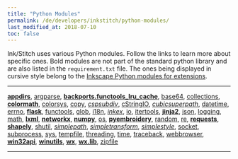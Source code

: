 ```yaml
---
title: "Python Modules"
permalink: /de/developers/inkstitch/python-modules/
last_modified_at: 2018-07-10
toc: false
---
```

Ink/Stitch uses various Python modules. Follow the links to learn more about specific ones. Bold modules are not part of the standard python library and are also listed in the `requirement.txt` file. The ones being displayed in cursive style belong to the [Inkscape Python modules for extensions](http://wiki.inkscape.org/wiki/index.php/Python_modules_for_extensions).

---

[**appdirs**](https://pypi.org/project/appdirs/),
[argparse](https://docs.python.org/2.7/library/argparse.html),
[**backports.functools_lru_cache**](https://pypi.org/project/backports/),
[base64](https://docs.python.org/2.7/library/base64.html#module-base64),
[collections](https://docs.python.org/2.7/library/collections.html),
[**colormath**](https://python-colormath.readthedocs.io/en/latest/),
[colorsys](https://docs.python.org/2/library/colorsys.html),
[copy](https://docs.python.org/2/library/copy.html),
[*cspsubdiv*](http://wiki.inkscape.org/wiki/index.php/Python_modules_for_extensions#cspsubdiv.py),
[cStringIO](https://docs.python.org/2/library/stringio.html),
[*cubicsuperpath*](http://wiki.inkscape.org/wiki/index.php/Python_modules_for_extensions#cubicsuperpath.py),
[datetime](https://docs.python.org/2.7/library/datetime.html#module-datetime),
[errno](https://docs.python.org/2/library/errno.html),
[**flask**](http://flask.pocoo.org/),
[functools](https://docs.python.org/2/library/functools.html#module-functools),
[glob](https://docs.python.org/2/library/glob.html),
[i18n](https://docs.python.org/2/library/i18n.html),
[*inkex*](http://wiki.inkscape.org/wiki/index.php/Python_modules_for_extensions#inkex.py),
[io](https://docs.python.org/2/library/io.html),
[itertools](https://docs.python.org/2/library/itertools.html),
[**jinja2**](https://pypi.org/project/Jinja2/),
[json](https://docs.python.org/2/library/json.html),
[logging](https://docs.python.org/2/library/logging.html),
[math](https://docs.python.org/2/library/math.html),
[**lxml**](https://lxml.de/compatibility.html),
[**networkx**](https://networkx.github.io/),
[**numpy**](http://www.numpy.org/),
[os](https://docs.python.org/2/library/os.html),
[**pyembroidery**](https://github.com/inkstitch/pyembroidery),
[random](https://docs.python.org/2/library/random.html),
[re](https://docs.python.org/2/library/re.html),
[**requests**](https://pypi.org/project/requests/),
[**shapely**](https://pypi.org/project/Shapely/),
[shutil](https://docs.python.org/2/library/shutil.html),
[*simplepath*](http://wiki.inkscape.org/wiki/index.php/Python_modules_for_extensions#simplepath.py),
[*simpletransform*](http://wiki.inkscape.org/wiki/index.php/Python_modules_for_extensions#simpletransform.py),
[*simplestyle*](http://wiki.inkscape.org/wiki/index.php/Python_modules_for_extensions#simplestyle.py),
[socket](https://docs.python.org/2/library/socket.html),
[subprocess](https://docs.python.org/2/library/subprocess.html),
[sys](https://docs.python.org/2/library/sys.html),
[tempfile](https://docs.python.org/2/library/tempfile.html),
[threading](https://docs.python.org/2/library/threading.html),
[time](https://docs.python.org/2/library/time.html),
[traceback](https://docs.python.org/2/library/traceback.html),
[webbrowser](https://docs.python.org/2/library/webbrowser.html),
[**win32api**](https://github.com/mhammond/pywin32),
[**winutils**](https://pypi.org/project/pywinutils/),
[**wx**](https://docs.wxpython.org/wx.1moduleindex.html),
[**wx.lib**](https://docs.wxpython.org/wx.lib.html),
[zipfile](https://docs.python.org/2/library/zipfile.html)

---


